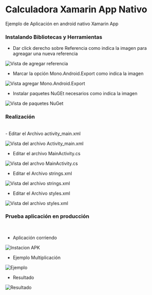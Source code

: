 # Calculadora Xamarin App Nativo

Ejemplo de Aplicación en android nativo Xamarin App
<br />
### Instalando Bibliotecas y Herramientas

- Dar click derecho sobre Referencia como indica la imagen para agreagar una nueva referencia

![Vista de agregar referencia](./Capturas/Imagen1.png)

- Marcar la opción Mono.Android.Export como indica la imagen 

![Vista agregar Mono.Android.Export](./Capturas/Captura6.PNG)

- Instalar paquetes NuGEt necesarios como indica la imagen

![Vista de paquetes NuGet](./Capturas/Captura7.PNG)
<br />

### Realización
<br />
- Editar el Archivo activity_main.xml

![Vista del archivo Activity_main.xml](./Capturas/Captura1.PNG)

- Editar el archivo MainActivity.cs

![Vista del archvo MainActivity.cs](./Capturas/Captura2.PNG)

- Editar el Archivo strings.xml

![Vista del archivo strings.xml](./Capturas/Captura3.PNG)

- Editar el Archivo styles.xml

![Vista del archivo styles.xml](./Capturas/Captura4.PNG)
<br />

### Prueba aplicación en producción
<br />

- Aplicación corriendo

![Instacion APK](./Capturas/1.png)

- Ejemplo Multiplicación

![Ejemplo](./Capturas/2.png)

- Resultado

![Resultado](./Capturas/3.png)

